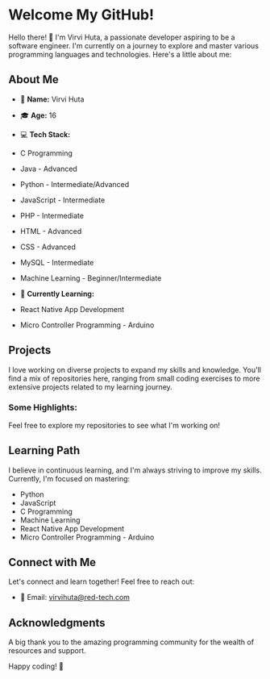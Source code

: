 # Welcome My GitHub!

Hello there! 👋 I'm Virvi Huta, a passionate developer aspiring to be a software engineer.
I'm currently on a journey to explore and master various programming languages and technologies. 
Here's a little about me:

## About Me

- 🌟 **Name:** Virvi Huta

- 🎓 **Age:** 16
  
- 💻 **Tech Stack:**
- C Programming
- Java - Advanced
- Python - Intermediate/Advanced
- JavaScript - Intermediate
- PHP - Intermediate
- HTML - Advanced
- CSS - Advanced
- MySQL - Intermediate
- Machine Learning - Beginner/Intermediate
  
- 🚀 **Currently Learning:**
- React Native App Development
- Micro Controller Programming - Arduino

## Projects

I love working on diverse projects to expand my skills and knowledge.
You'll find a mix of repositories here, ranging from small coding exercises to more extensive projects related to my learning journey.

### Some Highlights:

Feel free to explore my repositories to see what I'm working on!

## Learning Path

I believe in continuous learning, and I'm always striving to improve my skills. Currently, I'm focused on mastering:

- Python
- JavaScript
- C Programming
- Machine Learning
- React Native App Development
- Micro Controller Programming - Arduino

## Connect with Me

Let's connect and learn together! Feel free to reach out:

- 📧 Email: virvihuta@red-tech.com

## Acknowledgments

A big thank you to the amazing programming community for the wealth of resources and support.

Happy coding! 🚀
